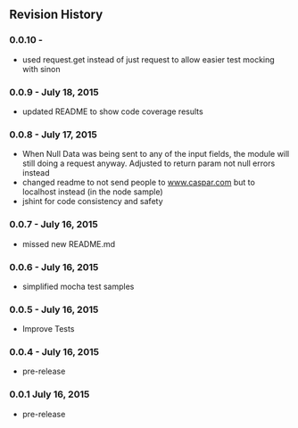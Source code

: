 ## Revision History
### 0.0.10 - 
- used request.get instead of just request to allow easier test mocking with sinon

### 0.0.9 - July 18, 2015
- updated README to show code coverage results

### 0.0.8 - July 17, 2015
- When Null Data was being sent to any of the input fields, the module will still doing a request anyway. Adjusted to return param not null errors instead
- changed readme to not send people to www.caspar.com but to localhost instead (in the node sample)
- jshint for code consistency and safety

### 0.0.7 - July 16, 2015
- missed new README.md

### 0.0.6 - July 16, 2015
- simplified mocha test samples

### 0.0.5 - July 16, 2015
- Improve Tests

### 0.0.4 - July 16, 2015
- pre-release

### 0.0.1  July 16, 2015
- pre-release

